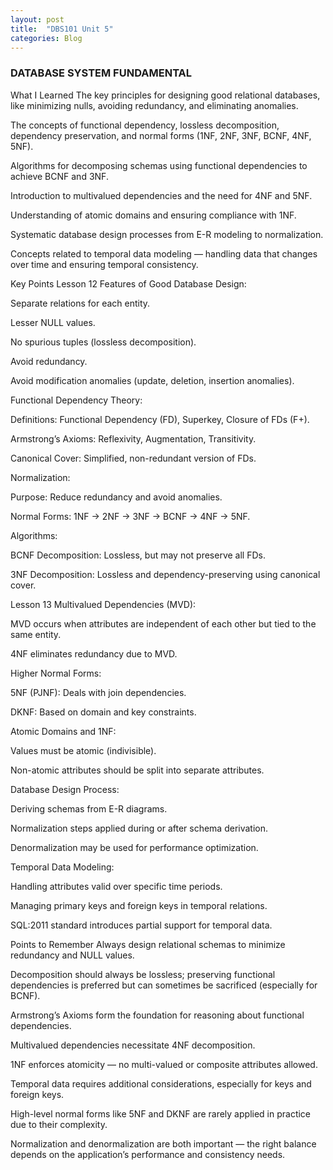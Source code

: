 ```yaml
---
layout: post
title:  "DBS101 Unit 5"
categories: Blog
---
```


### DATABASE SYSTEM FUNDAMENTAL

What I Learned
The key principles for designing good relational databases, like minimizing nulls, avoiding redundancy, and eliminating anomalies.

The concepts of functional dependency, lossless decomposition, dependency preservation, and normal forms (1NF, 2NF, 3NF, BCNF, 4NF, 5NF).

Algorithms for decomposing schemas using functional dependencies to achieve BCNF and 3NF.

Introduction to multivalued dependencies and the need for 4NF and 5NF.

Understanding of atomic domains and ensuring compliance with 1NF.

Systematic database design processes from E-R modeling to normalization.

Concepts related to temporal data modeling — handling data that changes over time and ensuring temporal consistency.

Key Points
Lesson 12
Features of Good Database Design:

Separate relations for each entity.

Lesser NULL values.

No spurious tuples (lossless decomposition).

Avoid redundancy.

Avoid modification anomalies (update, deletion, insertion anomalies).

Functional Dependency Theory:

Definitions: Functional Dependency (FD), Superkey, Closure of FDs (F+).

Armstrong’s Axioms: Reflexivity, Augmentation, Transitivity.

Canonical Cover: Simplified, non-redundant version of FDs.

Normalization:

Purpose: Reduce redundancy and avoid anomalies.

Normal Forms: 1NF → 2NF → 3NF → BCNF → 4NF → 5NF.

Algorithms:

BCNF Decomposition: Lossless, but may not preserve all FDs.

3NF Decomposition: Lossless and dependency-preserving using canonical cover.

Lesson 13
Multivalued Dependencies (MVD):

MVD occurs when attributes are independent of each other but tied to the same entity.

4NF eliminates redundancy due to MVD.

Higher Normal Forms:

5NF (PJNF): Deals with join dependencies.

DKNF: Based on domain and key constraints.

Atomic Domains and 1NF:

Values must be atomic (indivisible).

Non-atomic attributes should be split into separate attributes.

Database Design Process:

Deriving schemas from E-R diagrams.

Normalization steps applied during or after schema derivation.

Denormalization may be used for performance optimization.

Temporal Data Modeling:

Handling attributes valid over specific time periods.

Managing primary keys and foreign keys in temporal relations.

SQL:2011 standard introduces partial support for temporal data.

Points to Remember
Always design relational schemas to minimize redundancy and NULL values.

Decomposition should always be lossless; preserving functional dependencies is preferred but can sometimes be sacrificed (especially for BCNF).

Armstrong’s Axioms form the foundation for reasoning about functional dependencies.

Multivalued dependencies necessitate 4NF decomposition.

1NF enforces atomicity — no multi-valued or composite attributes allowed.

Temporal data requires additional considerations, especially for keys and foreign keys.

High-level normal forms like 5NF and DKNF are rarely applied in practice due to their complexity.

Normalization and denormalization are both important — the right balance depends on the application’s performance and consistency needs.